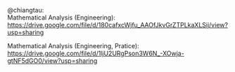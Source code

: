@chiangtau:   
Mathematical Analysis (Engineering): https://drive.google.com/file/d/180cafxcWjfu_AAOfJkvGrZTPLkaXLSij/view?usp=sharing

Mathematical Analysis (Engineering, Pratice): https://drive.google.com/file/d/1ljU2URgPson3W6N_-XOwja-gtNF5dGO0/view?usp=sharing
